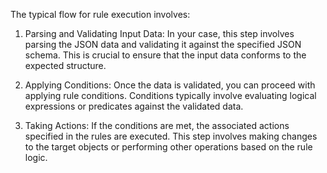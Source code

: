 The typical flow for rule execution involves:

1.  Parsing and Validating Input Data: In your case, this step involves parsing the JSON data and validating it against the specified JSON schema. This is crucial to ensure that the input data conforms to the expected structure.

2.  Applying Conditions: Once the data is validated, you can proceed with applying rule conditions. Conditions typically involve evaluating logical expressions or predicates against the validated data.

3.  Taking Actions: If the conditions are met, the associated actions specified in the rules are executed. This step involves making changes to the target objects or performing other operations based on the rule logic.